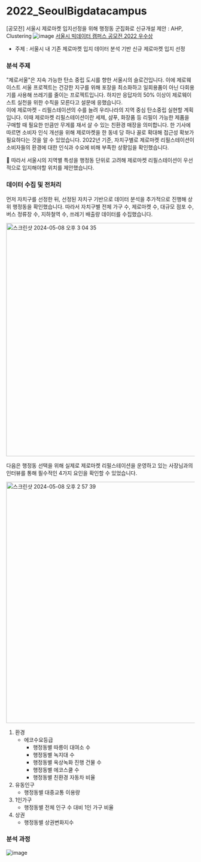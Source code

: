 # 2022_SeoulBigdatacampus
[공모전] 서울시 제로마켓 입지선정을 위해 행정동 군집화로 신규개설 제안 : AHP, Clustering
![image](https://github.com/jeongmin1016/2022_SeoulBigdatacampus/assets/109460178/d320ac40-1901-400e-b681-2470d053faf0)
[서울시 빅데이터 캠퍼스 공모전 2022 우수상](https://bigdata.seoul.go.kr/noti/selectNoti.do?r_id=P260&bbs_seq=610&ac_type=A1&sch_type=&sch_text=&currentPage=1)
- 주제 : 서울시 내 기존 제로마켓 입지 데이터 분석 기반 신규 제로마켓 입지 선정

### 분석 주제
"제로서울"은 지속 가능한 탄소 중립 도시를 향한 서울시의 슬로건입니다. 이에 제로웨이스트 서울 프로젝트는 건강한 지구를 위해 포장을 최소화하고 일회용품이 아닌 다회용기를 사용해 쓰레기를 줄이는 프로젝트입니다. 하지만 응답자의 50% 이상이 제로웨이스트 실천을 위한 수칙을 모른다고 설문에 응했습니다.   
이에 제로마켓 - 리필스테이션의 수를 늘려 우리나라의 지역 중심 탄소중립 실현할 계획입니다. 이때 제로마켓 리필스테이션이란 세제, 샴푸, 화장품 등 리필이 가능한 제품을 구매할 때 필요한 만큼만 무게를 재서 살 수 있는 친환경 매장을 의미합니다. 한 기사에 따르면 소비자 인식 개선을 위해 제로마켓을 한 동네 당 하나 꼴로 확대해 접근성 확보가 필요하다는 것을 알 수 있었습니다. 2022년 기준, 자치구별로 제로마켓 리필스테이션이 소비자들의 환경에 대한 인식과 수요에 비해 부족한 상황임을 확인했습니다.

🌿 따라서 서울시의 지역별 특성을 행정동 단위로 고려해 제로마켓 리필스테이션이 우선적으로 입지해야할 위치를 제안했습니다.

### 데이터 수집 및 전처리
먼저 자치구를 선정한 뒤, 선정된 자치구 기반으로 데이터 분석을 추가적으로 진행해 상위 행정동을 확인했습니다.
따라서 자치구별 전체 가구 수, 제로마켓 수, 대규모 점포 수, 버스 정류장 수, 지하철역 수, 쓰레기 배출량 데이터를 수집했습니다.

<img width="622" alt="스크린샷 2024-05-08 오후 3 04 35" src="https://github.com/jeongmin1016/2022_SeoulBigdatacampus/assets/109460178/fc8e730a-d0ca-41c6-bf76-917866fd45d4">

다음은 행정동 선택을 위해 실제로 제로마켓 리필스테이션을 운영하고 있는 사장님과의 인터뷰를 통해 필수적인 4가지 요인을 확인할 수 있었습니다.

<img width="643" alt="스크린샷 2024-05-08 오후 2 57 39" src="https://github.com/jeongmin1016/2022_SeoulBigdatacampus/assets/109460178/6a1b4793-cf84-4c59-88b4-245566dd5934">

1. 환경
   - 에코수요등급
     - 행정동별 따릉이 대여소 수
     - 행정동별 녹지대 수
     - 행정동별 옥상녹화 진행 건물 수
     - 행정동별 에코스쿨 수
     - 행정동별 친환경 자동차 비율
2. 유동인구
    - 행정동별 대중교통 이용량 
3. 1인가구
    - 행정동별 전체 인구 수 대비 1인 가구 비율 
4. 상권
    - 행정동별 상권변화지수


### 분석 과정
![image](https://user-images.githubusercontent.com/109460178/222675194-53206355-4b61-46b9-9bb8-e72e531bb803.png)



